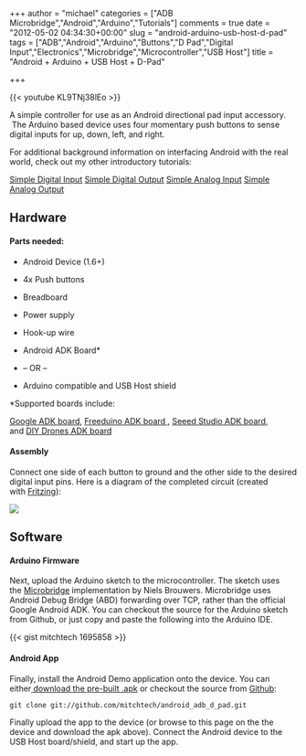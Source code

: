 +++
author = "michael"
categories = ["ADB Microbridge","Android","Arduino","Tutorials"]
comments = true
date = "2012-05-02 04:34:30+00:00"
slug = "android-arduino-usb-host-d-pad"
tags = ["ADB","Android","Arduino","Buttons","D Pad","Digital Input","Electronics","Microbridge","Microcontroller","USB Host"]
title = "Android + Arduino + USB Host + D-Pad"

+++

{{< youtube KL9TNj38lEo >}}

A simple controller for use as an Android directional pad input accessory.  The Arduino based device uses four momentary push buttons to sense digital inputs for up, down, left, and right.

For additional background information on interfacing Android with the real world, check out my other introductory tutorials:

[Simple Digital Input](http://mitchtech.net/android-arduino-usb-host-simple-digital-input/)
[Simple Digital Output](http://mitchtech.net/android-arduino-usb-host-simple-digital-output/)
[Simple Analog Input](http://mitchtech.net/android-arduino-usb-host-simple-analog-input/)
[Simple Analog Output](http://mitchtech.net/android-arduino-usb-host-simple-analog-output/)

## Hardware

#### Parts needed:

  * Android Device (1.6+)

  * 4x Push buttons

  * Breadboard

  * Power supply

  * Hook-up wire

  * Android ADK Board*

  * – OR –

  * Arduino compatible and USB Host shield

*Supported boards include:

[Google ADK board](http://www.rt-net.jp/shop/index.php?main_page=product_info&cPath=3_4&products_id=1), [Freeduino ADK board ](http://shop.moderndevice.com/products/freeduino-usb-host-board), [Seeed Studio ADK board](http://www.seeedstudio.com/depot/seeeduino-adk-main-board-p-846.html), and [DIY Drones ADK board](https://store.diydrones.com/ProductDetails.asp?ProductCode=BR-PhoneDrone)

#### Assembly

Connect one side of each button to ground and the other side to the desired digital input pins. Here is a diagram of the completed circuit (created with [Fritzing](http://fritzing.org/)):

[![](http://mitchtech.net/wp-content/uploads/2012/05/adb_d_pad.png)](http://mitchtech.net/wp-content/uploads/2012/05/adb_d_pad.png)

## Software

#### Arduino Firmware

Next, upload the Arduino sketch to the microcontroller. The sketch uses the [Microbridge](http://code.google.com/p/microbridge/) implementation by Niels Brouwers. Microbridge uses Android Debug Bridge (ABD) forwarding over TCP, rather than the official Google Android ADK. You can checkout the source for the Arduino sketch from Github, or just copy and paste the following into the Arduino IDE.

{{< gist mitchtech 1695858 >}}

#### Android App

Finally, install the Android Demo application onto the device. You can either[ download the pre-built .apk](http://mitch-tech.appspot.com/adb/AdbDPad.apk) or checkout the source from [Github](https://github.com/mitchtech/android_adb_d_pad):

```
git clone git://github.com/mitchtech/android_adb_d_pad.git
```

Finally upload the app to the device (or browse to this page on the the device and download the apk above). Connect the Android device to the USB Host board/shield, and start up the app.

